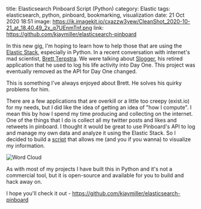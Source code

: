 title: Elasticsearch Pinboard Script (Python)
category: Elastic
tags: elasticsearch, python, pinboard, bookmarking, visualization
date: 21 Oct 2020 18:51
image: https://ik.imagekit.io/cxazzw3yew/CleanShot_2020-10-21_at_18.40.49_2x_q7UEnmTnf.png
link: https://github.com/kjaymiller/elasticsearch-pinboard


In this new gig, I'm hoping to learn how to help those that are using the [Elastic Stack](/elastic-0), especially in Python. In a recent conversation with internet's mad scientist, [Brett Terpstra](https://brettterpstra.net). We were talking about [Slogger](https://brettterpstra.com/projects/slogger/), his retired application that he used to log his life activity into Day One. This project was eventually removed as the API for Day One changed.

This is something I've always enjoyed about Brett. He solves his quirky problems for him.

There are a few applications that are overkill or a little too creepy (exist.io) for my needs, but I did like the idea of getting an idea of "how I compute". I mean this by how I spend my time producing and collecting on the internet. One of the things that I do is collect all my twitter posts and likes and retweets in pinboard. I thought it would be great to use Pinboard's API to log and manage my own data and analyze it using the Elastic Stack. So I decided to build a [script](https://github.com/kjaymiller/elasticsearch-pinboard) that allows me (and you if you wanna) to visualize my information.

![Word Cloud](https://ik.imagekit.io/cxazzw3yew/CleanShot_2020-10-21_at_18.40.49_2x_q7UEnmTnf.png)

As with most of my projects I have built this in Python and it's not a commercial tool, but it is open-source and available for you to build and hack away on. 

I hope you'll check it out - <https://github.com/kjaymiller/elasticsearch-pinboard>
